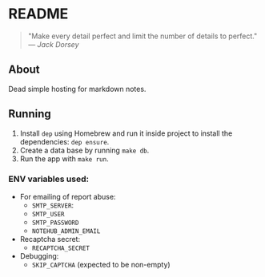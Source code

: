 # README

> "Make every detail perfect and limit the number of details to perfect."   
> — _Jack Dorsey_

## About

Dead simple hosting for markdown notes.

## Running

1. Install `dep` using Homebrew and run it inside project to install the dependencies: `dep ensure`.
2. Create a data base by running `make db`.
3. Run the app with `make run`.

### ENV variables used:

- For emailing of report abuse:
  - `SMTP_SERVER`: 
  - `SMTP_USER`
  - `SMTP_PASSWORD`
  - `NOTEHUB_ADMIN_EMAIL`
- Recaptcha secret:
  - `RECAPTCHA_SECRET`
- Debugging:
  - `SKIP_CAPTCHA` (expected to be non-empty)

